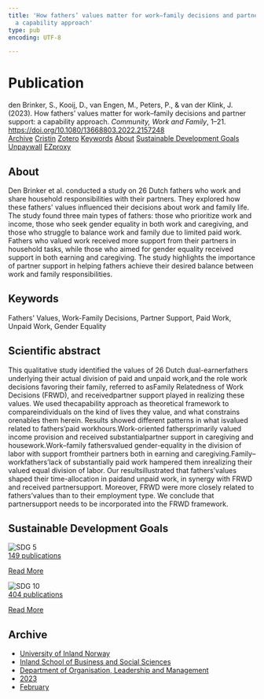 ```yaml
---
title: 'How fathers’ values matter for work–family decisions and partner support:
  a capability approach'
type: pub
encoding: UTF-8

---
```

<h1>Publication</h1>
<article id="csl-bib-container-PMT5WTUZ" class="csl-bib-container">
  <div class="csl-bib-body"> <div class="csl-entry">den Brinker, S., Kooij, D., van Engen, M., Peters, P., &#38; van der Klink, J. (2023). How fathers’ values matter for work–family decisions and partner support: a capability approach. <i>Community, Work and Family</i>, 1–21. <a href="https://doi.org/10.1080/13668803.2022.2157248">https://doi.org/10.1080/13668803.2022.2157248</a></div> </div>
  <div class="csl-bib-buttons">
    <a href="#taxonomy-article-PMT5WTUZ" alt="archive" class="csl-bib-button">Archive</a>
    <a href="https://app.cristin.no/results/show.jsf?id=2127967" alt="Cristin" class="csl-bib-button">Cristin</a>
    <a href="http://zotero.org/groups/5881554/items/PMT5WTUZ" alt="Zotero" class="csl-bib-button">Zotero</a>
    <a href="#keywords-article-PMT5WTUZ" alt="keywords" class="csl-bib-button">Keywords</a>
    <a href="#about-article-PMT5WTUZ" alt="about_pub" class="csl-bib-button">About</a>
    <a href="#sdg-article-PMT5WTUZ" alt="sdg" class="csl-bib-button">Sustainable Development Goals</a>
    <a href="https://doi.org/10.1080/13668803.2022.2157248" alt="Unpaywall" class="csl-bib-button">Unpaywall</a>
    <a href="https://doi.org/10.1080/13668803.2022.2157248" alt="EZproxy" class="csl-bib-button">EZproxy</a>
  </div>
  <div id="csl-bib-meta-container-PMT5WTUZ"></div>
</article>
<div id="csl-bib-meta-PMT5WTUZ" class="csl-bib-meta">
  <article id="about-article-PMT5WTUZ" class="about_pub-article">
    <h1>About</h1>
    Den Brinker et al. conducted a study on 26 Dutch fathers who work and share household responsibilities with their partners. They explored how these fathers' values influenced their decisions about work and family life. The study found three main types of fathers: those who prioritize work and income, those who seek gender equality in both work and caregiving, and those who struggle to balance work and family due to limited paid work. Fathers who valued work received more support from their partners in household tasks, while those who aimed for gender equality received support in both earning and caregiving. The study highlights the importance of partner support in helping fathers achieve their desired balance between work and family responsibilities.
  </article>
  <article id="keywords-article-PMT5WTUZ" class="keywords-article">
    <h1>Keywords</h1>
    Fathers' Values, Work-Family Decisions, Partner Support, Paid Work, Unpaid Work, Gender Equality
  </article>
  <article id="abstract-article-PMT5WTUZ" class="abstract-article">
    <h1>Scientific abstract</h1>
    This qualitative study identified the values of 26 Dutch dual-earnerfathers underlying their actual division of paid and unpaid work,and the role work decisions favoring their family, referred to asFamily Relatedness of Work Decisions (FRWD), and receivedpartner support played in realizing these values. We used thecapability  approach  as  theoretical  framework  to  compareindividuals on the kind of lives they value, and what constrains orenables them herein. Results showed different patterns in what isvalued related to fathers’paid workhours.Work-oriented fathersprimarily  valued  income  provision  and  received  substantialpartner support in caregiving and housework.Work–family fathersvalued gender-equality in the division of labor with support fromtheir partners both in earning and caregiving.Family–workfathers’lack of substantially paid work hampered them inrealizing  their  valued  equal  division  of  labor.  Our  resultsillustrated that fathers’values shaped their time-allocation in paidand unpaid work, in synergy with FRWD and received partnersupport. Moreover, FRWD were more closely related to fathers’values than to their employment type. We conclude that partnersupport needs to be incorporated into the FRWD framework.
  </article>
  <article id="sdg-article-PMT5WTUZ" class="sdg-article">
    <h1>Sustainable Development Goals</h1>
    <div class="sdg-container"><div id="sdg5" class="sdg">
        <img src="{{< params subfolder >}}images/sdg/sdg05_en.png" class="image" alt="SDG 5">
        <div class="sdg-overlay">
          <a href="{{< params subfolder >}}en/archive/?sdg=5#archive" class="sdg-publication-count"><span>149</span> publications</a>
          <p><a href="https://sdgs.un.org/goals/goal5" class="sdg-read-more">Read More</a></p>
        </div>
      </div> <div id="sdg10" class="sdg">
        <img src="{{< params subfolder >}}images/sdg/sdg10_en.png" class="image" alt="SDG 10">
        <div class="sdg-overlay">
          <a href="{{< params subfolder >}}en/archive/?sdg=10#archive" class="sdg-publication-count"><span>404</span> publications</a>
          <p><a href="https://sdgs.un.org/goals/goal10" class="sdg-read-more">Read More</a></p>
        </div>
      </div></div>
  </article>
  <article id="taxonomy-article-PMT5WTUZ" class="taxonomy-article">
    <h1>Archive</h1>
    <ul>
      <li><a href="{{< params subfolder >}}en/archive/?key=3DCRN523">University of Inland Norway</a></li>
      <li><a href="{{< params subfolder >}}en/archive/?key=DU8Q9LN9">Inland School of Business and Social Sciences</a></li>
      <li><a href="{{< params subfolder >}}en/archive/?key=4LUWR3ZM">Department of Organisation, Leadership and Management</a></li>
      <li><a href="{{< params subfolder >}}en/archive/?key=THVQJFRI">2023</a></li>
      <li><a href="{{< params subfolder >}}en/archive/?key=M4Y5J8RM">February</a></li>
    </ul>
  </article>
</div>
